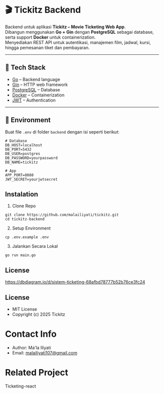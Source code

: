 # 🎬 Tickitz Backend

Backend untuk aplikasi **Tickitz – Movie Ticketing Web App**.  
Dibangun menggunakan **Go + Gin** dengan **PostgreSQL** sebagai database, serta support **Docker** untuk containerization.  
Menyediakan REST API untuk autentikasi, manajemen film, jadwal, kursi, hingga pemesanan tiket dan pembayaran.

---

## 🔧 Tech Stack

- [Go](https://go.dev/) – Backend language
- [Gin](https://gin-gonic.com/) – HTTP web framework
- [PostgreSQL](https://www.postgresql.org/) – Database
- [Docker](https://www.docker.com/) – Containerization
- [JWT](https://jwt.io/) – Authentication

---

## 🌱 Environment

Buat file `.env` di folder `backend` dengan isi seperti berikut:

```env
# Database
DB_HOST=localhost
DB_PORT=5432
DB_USER=postgres
DB_PASSWORD=yourpassword
DB_NAME=tickitz

# App
APP_PORT=8080
JWT_SECRET=yourjwtsecret
```

## Instalation

1. Clone Repo

```
git clone https://github.com/malailiyati/tickitz.git
cd tickitz-backend
```

2. Setup Environment

```
cp .env.example .env
```

3. Jalankan Secara Lokal

```
go run main.go
```

## License

https://dbdiagram.io/d/sistem-ticketing-68afbd78777b52b76ce3fc24

## License

- MIT License
- Copyright (c) 2025 Tickitz

# Contact Info

- Author: Ma'la Iliyati
- Email: malailiyati107@gmail.com

# Related Project

Ticketing-react

```

```
